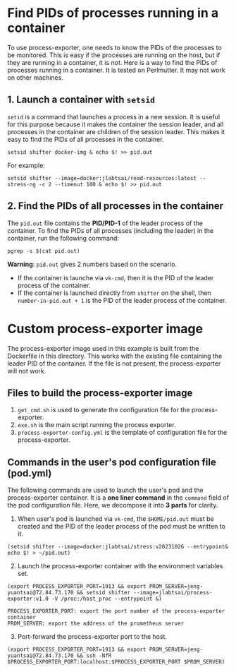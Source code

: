 # Find PIDs of processes running in a container

To use process-exporter, one needs to know the PIDs of the processes to be monitored. This is easy if the processes are running on the host, but if they are running in a container, it is not. Here is a way to find the PIDs of processes running in a container. It is tested on Perlmutter. It may not work on other machines.


## 1. Launch a container with `setsid`
`setid` is a command that launches a process in a new session. It is useful for this purpose because it makes the container the session leader, and all processes in the container are children of the session leader. This makes it easy to find the PIDs of all processes in the container.

```
setsid shifter docker-img & echo $! >> pid.out
```
For example: 
```
setsid shifter --image=docker:jlabtsai/read-resources:latest -- stress-ng -c 2 --timeout 100 & echo $! >> pid.out
```

## 2. Find the PIDs of all processes in the container
The `pid.out` file contains the **PID/PID-1** of the leader process of the container. To find the PIDs of all processes (including the leader) in the container, run the following command:
```
pgrep -s $(cat pid.out)
```
**Warning**: `pid.out` gives 2 numbers based on the scenario.
- If the container is launche via `vk-cmd`, then it is the PID of the leader process of the container.
- If the container is launched directly from `shifter` on the shell, then `number-in-pid.out + 1` is the PID of the leader process of the container.


# Custom process-exporter image
The process-exporter image used in this example is built from the Dockerfile in this directory. This works with the existing file containing the leader PID of the container. If the file is not present, the process-exporter will not work.

## Files to build the process-exporter image
1. `get_cmd.sh` is used to generate the configuration file for the process-exporter. 
2. `exe.sh` is the main script running the process exporter.
3. `process-exporter-config.yml` is the template of configuration file for the process-exporter.


## Commands in the user's pod configuration file (pod.yml)

The following commands are used to launch the user's pod and the process-exporter container.
It is a **one liner command** in the `command` field of the pod configuration file. 
Here, we decompose it into **3 parts** for clarity.


1. When user's pod is launched via `vk-cmd`, the `$HOME/pid.out` must be created and the PID of the leader process of the pod must be written to it. 

```
(setsid shifter --image=docker:jlabtsai/stress:v20231026 --entrypoint& echo $! > ~/pid.out)
```

2. Launch the process-exporter container with the environment variables set.
    
```
(export PROCESS_EXPORTER_PORT=1913 && export PROM_SERVER=jeng-yuantsai@72.84.73.170 && setsid shifter --image=jlabtsai/process-exporter:v1.0 -V /proc:/host_proc --entrypoint &)
```
```
PROCESS_EXPORTER_PORT: export the port number of the process-exporter container
PROM_SERVER: export the address of the prometheus server
```

3. Port-forward the process-exporter port to the host. 
```
(export PROCESS_EXPORTER_PORT=1913 && export PROM_SERVER=jeng-yuantsai@72.84.73.170 && ssh -NfR $PROCESS_EXPORTER_PORT:localhost:$PROCESS_EXPORTER_PORT $PROM_SERVER)
```